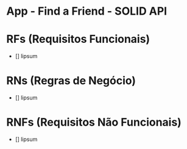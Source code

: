 # App - Find a Friend - SOLID API

# RFs (Requisitos Funcionais)

- [] lipsum

# RNs (Regras de Negócio)

- [] lipsum

# RNFs (Requisitos Não Funcionais)

- [] lipsum
